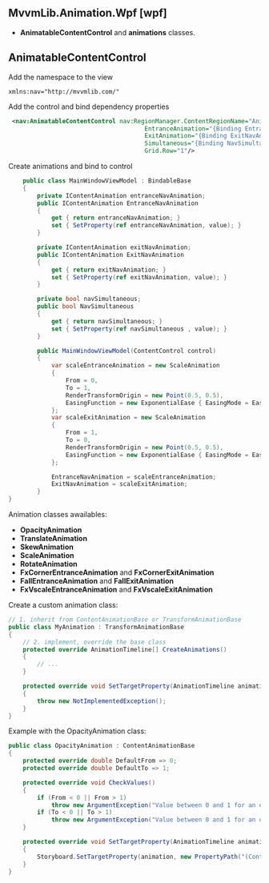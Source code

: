 ## MvvmLib.Animation.Wpf [wpf]

* **AnimatableContentControl** and **animations** classes.

## AnimatableContentControl

Add the namespace to the view

```
xmlns:nav="http://mvvmlib.com/"
```

Add the control and bind dependency properties

```xml
 <nav:AnimatableContentControl nav:RegionManager.ContentRegionName="AnimationSample" 
                                      EntranceAnimation="{Binding EntranceNavAnimation}" 
                                      ExitAnimation="{Binding ExitNavAnimation}"
                                      Simultaneous="{Binding NavSimultaneous}"
                                      Grid.Row="1"/>
```

Create animations and bind to control

```cs
    public class MainWindowViewModel : BindableBase
    {
        private IContentAnimation entranceNavAnimation;
        public IContentAnimation EntranceNavAnimation
        {
            get { return entranceNavAnimation; }
            set { SetProperty(ref entranceNavAnimation, value); }
        }

        private IContentAnimation exitNavAnimation;
        public IContentAnimation ExitNavAnimation
        {
            get { return exitNavAnimation; }
            set { SetProperty(ref exitNavAnimation, value); }
        }

        private bool navSimultaneous;
        public bool NavSimultaneous
        {
            get { return navSimultaneous; }
            set { SetProperty(ref navSimultaneous , value); }
        }

        public MainWindowViewModel(ContentControl control)
        {
            var scaleEntranceAnimation = new ScaleAnimation
            {
                From = 0,
                To = 1,
                RenderTransformOrigin = new Point(0.5, 0.5),
                EasingFunction = new ExponentialEase { EasingMode = EasingMode.EaseInOut }
            };
            var scaleExitAnimation = new ScaleAnimation
            {
                From = 1,
                To = 0,
                RenderTransformOrigin = new Point(0.5, 0.5),
                EasingFunction = new ExponentialEase { EasingMode = EasingMode.EaseInOut }
            };

            EntranceNavAnimation = scaleEntranceAnimation;
            ExitNavAnimation = scaleExitAnimation;
        }
}
```
 Animation classes awailables:

* **OpacityAnimation**
* **TranslateAnimation**
* **SkewAnimation**
* **ScaleAnimation**
* **RotateAnimation**
* **FxCornerEntranceAnimation** and **FxCornerExitAnimation**
* **FallEntranceAnimation** and **FallExitAnimation**
* **FxVscaleEntranceAnimation** and **FxVscaleExitAnimation**

Create a custom animation class:

```cs
// 1. inherit from ContentAnimationBase or TransformAnimationBase
public class MyAnimation : TransformAnimationBase
{
    // 2. implement, override the base class
    protected override AnimationTimeline[] CreateAnimations()
    {
        // ...
    }

    protected override void SetTargetProperty(AnimationTimeline animation, int index)
    {
        throw new NotImplementedException();
    }
}
```

Example with the OpacityAnimation class:

```cs
public class OpacityAnimation : ContentAnimationBase
{
    protected override double DefaultFrom => 0;
    protected override double DefaultTo => 1;

    protected override void CheckValues()
    {
        if (From < 0 || From > 1)
            throw new ArgumentException("Value between 0 and 1 for an opacity animation");
        if (To < 0 || To > 1)
            throw new ArgumentException("Value between 0 and 1 for an opacity animation");
    }

    protected override void SetTargetProperty(AnimationTimeline animation, int index)
    {
        Storyboard.SetTargetProperty(animation, new PropertyPath("(Control.Opacity)"));
    }
}
```